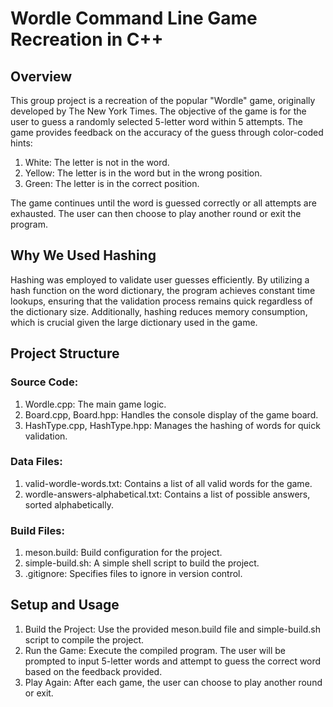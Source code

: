 # Wordle Command Line Game Recreation in C++

## Overview

This group project is a recreation of the popular "Wordle" game, originally developed by The New York Times. The objective of the game is for the user to guess a randomly selected 5-letter word within 5 attempts. The game provides feedback on the accuracy of the guess through color-coded hints:

1. White: The letter is not in the word.
2. Yellow: The letter is in the word but in the wrong position.
3. Green: The letter is in the correct position.

The game continues until the word is guessed correctly or all attempts are exhausted. The user can then choose to play another round or exit the program.

## Why We Used Hashing

Hashing was employed to validate user guesses efficiently. By utilizing a hash function on the word dictionary, the program achieves constant time lookups, ensuring that the validation process remains quick regardless of the dictionary size. Additionally, hashing reduces memory consumption, which is crucial given the large dictionary used in the game.

## Project Structure

### Source Code:
1. Wordle.cpp: The main game logic.
2. Board.cpp, Board.hpp: Handles the console display of the game board.
3. HashType.cpp, HashType.hpp: Manages the hashing of words for quick validation.

### Data Files:
1. valid-wordle-words.txt: Contains a list of all valid words for the game.
2. wordle-answers-alphabetical.txt: Contains a list of possible answers, sorted alphabetically.

### Build Files:
1. meson.build: Build configuration for the project.
2. simple-build.sh: A simple shell script to build the project.
3. .gitignore: Specifies files to ignore in version control.

## Setup and Usage

1. Build the Project: Use the provided meson.build file and simple-build.sh script to compile the project.
2. Run the Game: Execute the compiled program. The user will be prompted to input 5-letter words and attempt to guess the correct word based on the feedback provided.
3. Play Again: After each game, the user can choose to play another round or exit.


